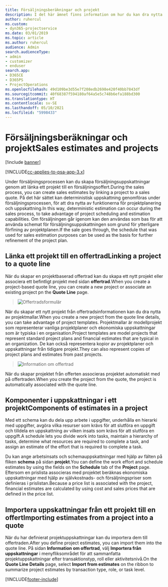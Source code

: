 ```yaml
---
title: Försäljningsberäkningar och projekt
description: I det här ämnet finns information om hur du kan dra nytta av schemat och uppskattningarna i försäljningsprocessen.
author: ruhercul
ms.custom:
- dyn365-projectservice
ms.date: 03/01/2019
ms.topic: article
ms.author: ruhercul
audience: Admin
search.audienceType:
- admin
- customizer
- enduser
search.app:
- D365CE
- D365PS
- ProjectOperations
ms.openlocfilehash: 49d109be3d55e7f208edb2698e420f40bb7843df
ms.sourcegitcommit: 40f68387f594180af64a5e5c748b6efa188bd300
ms.translationtype: HT
ms.contentlocale: sv-SE
ms.lasthandoff: 05/10/2021
ms.locfileid: "5998433"
---
```

# <a name="sales-estimates-and-projects"></a><span data-ttu-id="a179c-103">Försäljningsberäkningar och projekt</span><span class="sxs-lookup"><span data-stu-id="a179c-103">Sales estimates and projects</span></span>

[!include [banner](../includes/psa-now-project-operations.md)]

[!INCLUDE[cc-applies-to-psa-app-3.x](../includes/cc-applies-to-psa-app-3x.md)]

<span data-ttu-id="a179c-104">Under försäljningsprocessen kan du skapa försäljningsuppskattningar genom att länka ett projekt till en försäljningsoffert.</span><span class="sxs-lookup"><span data-stu-id="a179c-104">During the sales process, you can create sales estimates by linking a project to a sales quote.</span></span> <span data-ttu-id="a179c-105">På det här sättet kan deterministisk uppskattning genomföras under försäljningsprocessen, för att dra nytta av funktionerna för projektplanering och uppskattning.</span><span class="sxs-lookup"><span data-stu-id="a179c-105">In this way, deterministic estimation can occur during the sales process, to take advantage of project scheduling and estimation capabilities.</span></span> <span data-ttu-id="a179c-106">Om försäljningen går igenom kan den användas som bas för att använda schemat för försäljningsuppskattningen som grund för ytterligare förfining av projektplanen.</span><span class="sxs-lookup"><span data-stu-id="a179c-106">If the sale goes through, the schedule that was used for sales estimation purposes can be used as the basis for further refinement of the project plan.</span></span>

## <a name="linking-a-project-to-a-quote-line"></a><span data-ttu-id="a179c-107">Länka ett projekt till en offertrad</span><span class="sxs-lookup"><span data-stu-id="a179c-107">Linking a project to a quote line</span></span>

<span data-ttu-id="a179c-108">När du skapar en projektbaserad offertrad kan du skapa ett nytt projekt eller associera ett befintligt projekt med sidan **offertrad**.</span><span class="sxs-lookup"><span data-stu-id="a179c-108">When you create a project-based quote line, you can create a new project or associate an existing project pn the **Quote Line** page.</span></span> 

> ![Offertradsformulär](media/project-8.png)
 
<span data-ttu-id="a179c-110">När du skapar ett nytt projekt från offertradsinformationen kan du dra nytta av projektmallar.</span><span class="sxs-lookup"><span data-stu-id="a179c-110">When you create a new project from the quote line details, you can take advantage of project templates.</span></span> <span data-ttu-id="a179c-111">Projektmallar är modellprojekt som representerar vanliga projektplaner och ekonomiska uppskattningar som är typiska i en organisation.</span><span class="sxs-lookup"><span data-stu-id="a179c-111">Project templates are model projects that represent standard project plans and financial estimates that are typical in an organization.</span></span> <span data-ttu-id="a179c-112">De kan också representera kopior av projektplaner och uppskattningar från tidigare projekt.</span><span class="sxs-lookup"><span data-stu-id="a179c-112">They can also represent copies of project plans and estimates from past projects.</span></span>

> ![Information om offertrad](media/project-9.png)
  
<span data-ttu-id="a179c-114">När du skapar projektet från offerten associeras projektet automatiskt med på offertraden.</span><span class="sxs-lookup"><span data-stu-id="a179c-114">When you create the project from the quote, the project is automatically associated with the quote line.</span></span>

## <a name="components-of-estimates-in-a-project"></a><span data-ttu-id="a179c-115">Komponenter i uppskattningar i ett projekt</span><span class="sxs-lookup"><span data-stu-id="a179c-115">Components of estimates in a project</span></span>

<span data-ttu-id="a179c-116">Med ett schema kan du dela upp arbete i uppgifter, underhålla en hierarki med uppgifter, avgöra vilka resurser som krävs för att slutföra en uppgift och tilldela en uppskattning av vilken insats som krävs för att slutföra en uppgift.</span><span class="sxs-lookup"><span data-stu-id="a179c-116">A schedule lets you divide work into tasks, maintain a hierarchy of tasks, determine what resources are required to complete a task, and assign an estimate of the effort that is required to complete a task.</span></span>

<span data-ttu-id="a179c-117">Du kan ange arbetsinsats och schemauppskattningar med hjälp av fälten på fliken **schema** på sidan **projekt**.</span><span class="sxs-lookup"><span data-stu-id="a179c-117">You can define the work effort and schedule estimates by using the fields on the **Schedule** tab of the **Project** page.</span></span> <span data-ttu-id="a179c-118">Eftersom en prislista associeras med projektet beräknas ekonomiska uppskattningar med hjälp av självkostnads- och försäljningspriser som definieras i prislistan.</span><span class="sxs-lookup"><span data-stu-id="a179c-118">Because a price list is associated with the project, financial estimates are calculated by using cost and sales prices that are defined in the price list.</span></span>

## <a name="importing-estimates-from-a-project-into-a-quote"></a><span data-ttu-id="a179c-119">Importera uppskattningar från ett projekt till en offert</span><span class="sxs-lookup"><span data-stu-id="a179c-119">Importing estimates from a project into a quote</span></span>

<span data-ttu-id="a179c-120">När du har definierat projektuppskattningar kan du importera dem till offertraden.</span><span class="sxs-lookup"><span data-stu-id="a179c-120">After you define project estimates, you can import them into the quote line.</span></span> <span data-ttu-id="a179c-121">På sidan **Information om offertrad**, välj **Importera från uppskattningar** i menyfliksområdet för att sammanfatta projektuppskattningar efter transaktionstyp, roll eller aktivitetsnivå.</span><span class="sxs-lookup"><span data-stu-id="a179c-121">On the **Quote Line Details** page, select **Import from estimates** on the ribbon to summarize project estimates by transaction type, role, or task level.</span></span>


[!INCLUDE[footer-include](../includes/footer-banner.md)]